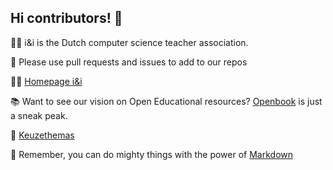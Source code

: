 ## Hi contributors! 👋

🙋‍♀️ i&i is the Dutch computer science teacher association.

🌈 Please use pull requests and issues to add to our repos

👩‍💻 [Homepage i&i](https://www.ieni.org)

📚 Want to see our vision on Open Educational resources? [Openbook](https://openbook.ieni.org) is just a sneak peak.   

🍿 [Keuzethemas](https://www.keuzethemas.nl)

🧙 Remember, you can do mighty things with the power of [Markdown](https://docs.github.com/github/writing-on-github/getting-started-with-writing-and-formatting-on-github/basic-writing-and-formatting-syntax)
